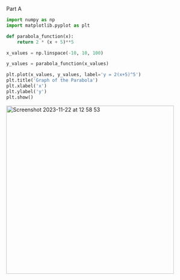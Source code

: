 Part A 
```py
import numpy as np
import matplotlib.pyplot as plt

def parabola_function(x):
    return 2 * (x + 5)**5

x_values = np.linspace(-10, 10, 100)

y_values = parabola_function(x_values)

plt.plot(x_values, y_values, label='y = 2(x+5)^5')
plt.title('Graph of the Parabola')
plt.xlabel('x')
plt.ylabel('y')
plt.show()

``` 
<img width="445" alt="Screenshot 2023-11-22 at 12 58 53" src="https://github.com/NaomiRozenberg/unit2_repo/assets/142605919/ea57bcd5-ebbf-4dfc-903b-54c0e251fef8">
